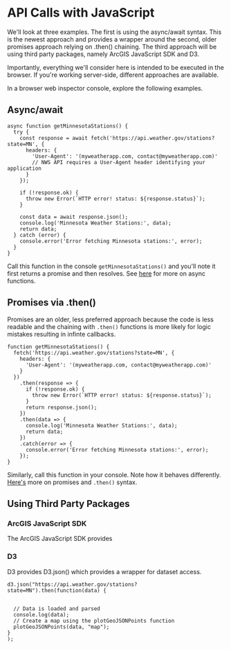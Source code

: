 # API Calls with JavaScript

We'll look at three examples. The first is using the async/await syntax. This is the newest approach and provides a wrapper around the second, older promises approach relying on .then() chaining. The third approach will be using third party packages, namely ArcGIS JavaScript SDK and D3.

Importantly, everything we'll consider here is intended to be executed in the browser. If you're working server-side, different approaches are available.

In a browser web inspector console, explore the following examples.

## Async/await
```
async function getMinnesotaStations() {
  try {
    const response = await fetch('https://api.weather.gov/stations?state=MN', {
      headers: {
        'User-Agent': '(myweatherapp.com, contact@myweatherapp.com)'
        // NWS API requires a User-Agent header identifying your application
      }
    });
    
    if (!response.ok) {
      throw new Error(`HTTP error! status: ${response.status}`);
    }
    
    const data = await response.json();
    console.log('Minnesota Weather Stations:', data);
    return data;
  } catch (error) {
    console.error('Error fetching Minnesota stations:', error);
  }
}
```

Call this function in the console `getMinnesotaStations()` and you'll note it first returns a promise and then resolves. See [here](https://developer.mozilla.org/en-US/docs/Web/JavaScript/Reference/Statements/async_function) for more on async functions.

## Promises via .then()
Promises are an older, less preferred approach because the code is less readable and the chaining with `.then()` functions is more likely for logic mistakes resulting in infinte callbacks.

```
function getMinnesotaStations() {
  fetch('https://api.weather.gov/stations?state=MN', {
    headers: {
      'User-Agent': '(myweatherapp.com, contact@myweatherapp.com)'
    }
  })
    .then(response => {
      if (!response.ok) {
        throw new Error(`HTTP error! status: ${response.status}`);
      }
      return response.json();
    })
    .then(data => {
      console.log('Minnesota Weather Stations:', data);
      return data;
    })
    .catch(error => {
      console.error('Error fetching Minnesota stations:', error);
    });
} 
```

Similarly, call this function in your console. Note how it behaves differently. [Here's](https://developer.mozilla.org/en-US/docs/Web/JavaScript/Reference/Global_Objects/Promise/then) more on promises and `.then()` syntax.

## Using Third Party Packages

### ArcGIS JavaScript SDK
The ArcGIS JavaScript SDK provides 


### D3
D3 provides D3.json() which provides a wrapper for dataset access.
```
d3.json("https://api.weather.gov/stations?state=MN").then(function(data) {

  
  // Data is loaded and parsed
  console.log(data);
  // Create a map using the plotGeoJSONPoints function
  plotGeoJSONPoints(data, "map");
}
);
```
